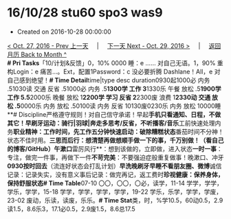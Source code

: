 # 16/10/28 stu60 spo3 was9

* Created on 2016-10-28 00:00:00

[&lt; Oct. 27, 2016 - Prev 上一天](d27.md)     \|     [下一天 Next - Oct. 29, 2016 &gt;](d29.md)     \|     [返回月历 Back to Month ^](index.md)   
**\# Pri Tasks**「10/计划&反馈」0，10% 0000 睡：e …… 对自己无语。1，90% 重构Login：e 痛苦…。Ext，配置1Password：c 没必要折腾 Dashlane！All，e 对自己感到绝望！**\# Time Detail**time\|type desc duration0930起1000必 内务 .51030读 交通 反省 .51000必 内务 .5**1300学 工作 3**1330乐 午餐 放松 .5**1900学 工作 5.5**2000乐 晚餐 放松 1**2200学 学习 反省 2**2300废 浪费 1**2330动 交通 放松 .5**0000乐 内务 放松 .50100读 内务 反省 10130废0230乐 内务 放松 10000睡**\# Discipline严格遵守规则！对自己信守承诺！早起**手机只看通知、日程，不做其它！**早刷牙**运动：骑行\|羽球\|奔走多思考/反省，不听播客/音乐**工前快速处理内务**职业精神：工作时间，**先工作五分钟快速启动**：破除糟糕状态**番茄时间不分神！状态不佳时用。**三思而后行：**想清楚再做想顺手做一下的事，千万别做！**（看自己的博客/GitHub）午漱口**雷厉风行**：想到该做的，立即做，进入状态**一时一事**：专注，做完一件事，再做下一件**不苛完美**：不要强迫症般重复做事！晚漱口、冲牙**0930按时回去**（流连好状态会打乱计划）**早洗晚刷牙早睡不看朋友圈、微博**诚信记录：记录失实，没有意义事后记录：做完再记，返工费时**珍视健康：保养身体，保持舒服状态\# Time Table**07-10 〇〇，〇〇，〇必，读学，11-14 学学，学学，学乐，学学，15-18 学学，学学，学学，学学，19-22 学乐，乐学，学学，学废，23-02 废动，乐读，读废，乐乐。**\# Time Stat**类，时，%学10.5，60动0.5，2.9读1.5，8.6乐3，17.1必0.5，2.9废1.5，8.6总17.5

